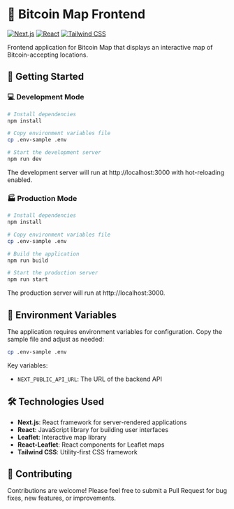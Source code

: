 # 🎨 Bitcoin Map Frontend

[![Next.js](https://img.shields.io/badge/Next.js-14-black)](https://nextjs.org/) [![React](https://img.shields.io/badge/React-19-blue)](https://reactjs.org/) [![Tailwind CSS](https://img.shields.io/badge/Tailwind-3-38B2AC)](https://tailwindcss.com/)

Frontend application for Bitcoin Map that displays an interactive map of Bitcoin-accepting locations.

## 🚀 Getting Started

### 💻 Development Mode

```bash
# Install dependencies
npm install

# Copy environment variables file
cp .env-sample .env

# Start the development server
npm run dev
```

The development server will run at http://localhost:3000 with hot-reloading enabled.

### 🏭 Production Mode

```bash
# Install dependencies
npm install

# Copy environment variables file
cp .env-sample .env

# Build the application
npm run build

# Start the production server
npm run start
```

The production server will run at http://localhost:3000.

## 🧩 Environment Variables

The application requires environment variables for configuration. Copy the sample file and adjust as needed:

```bash
cp .env-sample .env
```

Key variables:

- `NEXT_PUBLIC_API_URL`: The URL of the backend API

## 🛠️ Technologies Used

- **Next.js**: React framework for server-rendered applications
- **React**: JavaScript library for building user interfaces
- **Leaflet**: Interactive map library
- **React-Leaflet**: React components for Leaflet maps
- **Tailwind CSS**: Utility-first CSS framework

## 🤝 Contributing

Contributions are welcome! Please feel free to submit a Pull Request for bug fixes, new features, or improvements.
